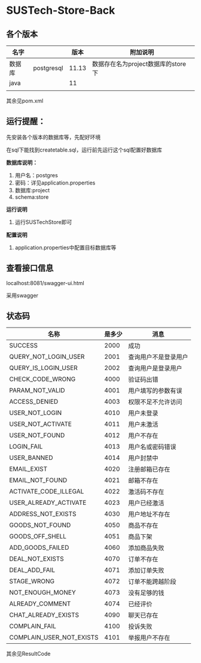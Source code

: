 # SUSTech-Store-Back


## 各个版本

| 名字   |            | 版本  | 附加说明                           |
| ------ | ---------- | ----- | ---------------------------------- |
| 数据库 | postgresql | 11.13 | 数据存在名为project数据库的store下 |
| java   |            | 11    |                                    |
|        |            |       |                                    |

其余见pom.xml

## 运行提醒：

先安装各个版本的数据库等，先配好环境

在sql下能找到createtable.sql，运行前先运行这个sql配置好数据库

**数据库说明：**

1. 用户名：postgres
2. 密码：详见application.properties
3. 数据库:project
4. schema:store

**运行说明**

1. 运行SUSTechStore即可

**配置说明**

1. application.properties中配置目标数据库等

## 查看接口信息

localhost:8081/swagger-ui.html

采用swagger

## 状态码

| 名称                     | 是多少 | 消息                 |
| ------------------------ | ------ | -------------------- |
| SUCCESS                  | 2000   | 成功                 |
| QUERY_NOT_LOGIN_USER     | 2001   | 查询用户不是登录用户 |
| QUERY_IS_LOGIN_USER      | 2002   | 查询用户是登录用户   |
| CHECK_CODE_WRONG         | 4000   | 验证码出错           |
| PARAM_NOT_VALID          | 4001   | 用户填写的参数有误   |
| ACCESS_DENIED            | 4003   | 权限不足不允许访问   |
| USER_NOT_LOGIN           | 4010   | 用户未登录           |
| USER_NOT_ACTIVATE        | 4011   | 用户未激活           |
| USER_NOT_FOUND           | 4012   | 用户不存在           |
| LOGIN_FAIL               | 4013   | 用户名或密码错误     |
| USER_BANNED              | 4014   | 用户封禁中           |
| EMAIL_EXIST              | 4020   | 注册邮箱已存在       |
| EMAIL_NOT_FOUND          | 4021   | 邮箱不存在           |
| ACTIVATE_CODE_ILLEGAL    | 4022   | 激活码不存在         |
| USER_ALREADY_ACTIVATE    | 4023   | 用户已经激活         |
| ADDRESS_NOT_EXISTS       | 4030   | 用户地址不存在       |
| GOODS_NOT_FOUND          | 4050   | 商品不存在           |
| GOODS_OFF_SHELL          | 4051   | 商品下架             |
| ADD_GOODS_FAILED         | 4060   | 添加商品失败         |
| DEAL_NOT_EXISTS          | 4070   | 订单不存在           |
| DEAL_ADD_FAIL            | 4071   | 添加订单失败         |
| STAGE_WRONG              | 4072   | 订单不能跨越阶段     |
| NOT_ENOUGH_MONEY         | 4073   | 没有足够的钱         |
| ALREADY_COMMENT          | 4074   | 已经评价             |
| CHAT_ALREADY_EXISTS      | 4090   | 聊天已存在           |
| COMPLAIN_FAIL            | 4100   | 投诉失败             |
| COMPLAIN_USER_NOT_EXISTS | 4101   | 举报用户不存在       |

其余见ResultCode